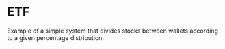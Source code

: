 # ETF
Example of a simple system that divides stocks between wallets according to a given percentage distribution.  
